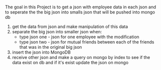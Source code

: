 The goal in this Project is to get a json with employee data in each json and to seperate the the big json into smalls json that will be pushed into mongo db
1) get the data from json and make manipulation of this data
2) separate the big json into smaller json when:
   - type json one - json for one employee with the modification
   - type json two - json for mutual friends between each of the friends that was in the original big json
3) insert the json into MongoDB
4) receive other json and make a query on mongo by index to see if the data exist on db and if it's exist update the json on mongo
